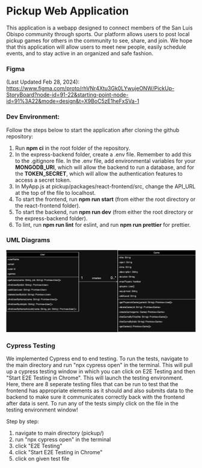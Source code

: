 # Pickup Web Application

This application is a webapp designed to connect members of the San Luis Obispo community through sports. Our platform allows users to post local pickup games for others in the community to see, share, and join. We hope that this application will allow users to meet new people, easily schedule events, and to stay active in an organized and safe fashion. 

### Figma
(Last Updated Feb 28, 2024): https://www.figma.com/proto/rhVNr4Xtu3Gk0LYwujeONW/PickUp-StoryBoard?node-id=91-22&starting-point-node-id=91%3A22&mode=design&t=X9BoC5zE1heFxSVa-1

### Dev Environment:

Follow the steps below to start the application after cloning the github repository:

1. Run **npm ci** in the root folder of the repository.
2. In the express-backend folder, create a .env file. Remember to add this to the .gitignore file. In the .env file, add environmental variables for your **MONGODB_URI**, which will allow the backend to run a database, and for the **TOKEN_SECRET**, which will allow the authentication features to access a secret token.
3. In MyApp.js at pickup/packages/react-frontend/src, change the API_URL at the top of the file to localhost.
4. To start the frontend, run **npm run start** (from either the root directory or the react-frontend folder).
5. To start the backend, run **npm run dev** (from either the root directory or the express-backend folder).
6. To lint, run **npm run lint** for eslint, and run **npm run prettier** for prettier.  

### UML Diagrams
![UML Diagram of our User and Game Databases in MongoDB](./UMLClassDiagram.drawio.png)

### Cypress Testing
We implemented Cypress end to end testing. To run the tests, navigate to the main directory and run "npx cypress open" in the terminal. This will pull up a cypress testing window in which you can click on E2E Testing and then "Start E2E Testing in Chrome". This will launch the testing environment. Here, there are 8 seperate testing files that can be run to test that the frontend has appropriate elements as it should and also submits data to the backend to make sure it communicates correctly back with the frontend after data is sent. To run any of the tests simply click on the file in the testing environment window!

Step by step:

1. navigate to main directory (pickup/)
2. run "npx cypress open" in the terminal
3. click "E2E Testing"
4. click "Start E2E Testing in Chrome"
5. click on given test file

